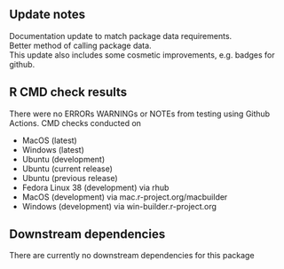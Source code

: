 ## Update notes
Documentation update to match package data requirements.  
Better method of calling package data.  
This update also includes some cosmetic improvements, e.g. badges for github.
  
  
## R CMD check results

There were no ERRORs WARNINGs or NOTEs from testing using Github Actions.
CMD checks conducted on
* MacOS (latest)
* Windows (latest)
* Ubuntu (development)
* Ubuntu (current release)
* Ubuntu (previous release)
* Fedora Linux 38 (development) via rhub
* MacOS (development) via mac.r-project.org/macbuilder
* Windows (development) via win-builder.r-project.org
    
## Downstream dependencies
There are currently no downstream dependencies for this package
